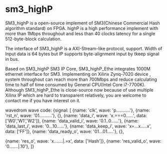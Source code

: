 # sm3_highP
SM3_highP is a open-source implement of SM3(Chinese Commercial Hash algorithm standard) on FPGA. highP is a high performance implement with more than 1Mbps throughout and less than 40 clocks latency for a single 512-byte-block calculation.

The interface of SM3_highP is a AXI-Stream-like protocol, support. Width of Input data is 64 bytes but IP supports byte-alignment input by tkeep signal in bus.

Based on SM3_highP SM3 IP Core, SM3_highP_Ethe integrates 1000M ethernet interface for SM3. Implementing on Xilinx Zynq-7020 device , system throughout can reach more than 700Mbps and reduce calculating time to half of time consumed by General CPU(Intel Core i7-7700K). 
Although SM3_highP_Ethe is close-source now because of use multiple Xilinx IP which are hard to transparent relatively, you are welcome to contact me if you have interest on it.


wavedrom wave code:
{signal: [
  {name: 'clk', wave: 'p...........'},
  {name: 'rst_n', wave: '01..........'},
  {},
  {name: 'data_i', wave: 'x.===0......', data: ['W0','W1','W2']},
  {name: 'data_valid_i', wave: '0.1..0......'},
  {name: 'data_last_i',  wave: '0...10......'},
  {name: 'data_keep_i', wave: 'x=...x.....x', data: ['FF']},
  {name: 'data_ready_o', wave: '01...01.....'},
  {},

  {name: 'res_o', wave: 'x.......|.=x', data: ['Hash']},
  {name: 'res_valid_o', wave: '0.......|.10'},
]}
